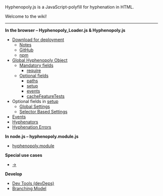 Hyphenopoly.js is a JavaScript-polyfill for hyphenation in HTML.

Welcome to the wiki!
***
**In the browser – Hyphenopoly_Loader.js & Hyphenopoly.js**
* [Download for deployment](./Download,-install-and-setup-for-deployment)
  * [Notes](./Download,-install-and-setup-for-deployment#general-notes)
  * [GitHub](./Download,-install-and-setup-for-deployment#using-github)
  * [npm](./Download,-install-and-setup-for-deployment#using-npmjs)
* [Global Hyphenopoly Object](./Global-Hyphenopoly-Object)
  * [Mandatory fields](./Global-Hyphenopoly-Object#mandatory-fields)
    * [require](./Global-Hyphenopoly-Object#require)
  * [Optional fields](./Global-Hyphenopoly-Object#optional-fields)
    * [paths](./Global-Hyphenopoly-Object#paths)
    * [setup](./Global-Hyphenopoly-Object#setup)
    * [events](./Events)
    * [cacheFeatureTests](./cacheFeatureTests)
* Optional fields in [setup](./Setup)
  * [Global Settings](./Setup#global-settings)
  * [Selector Based Settings](./Setup#selector-based-settings)
* [Events](./Events)
* [Hyphenators](./Hyphenators)
* [Hyphenation Errors](./Coping-with-hyphenation-errors)

**In node.js – hyphenopoly.module.js**
* [hyphenopoly.module](./Node-Module)

**Special use cases**
* [->](./Special-use-cases)

**Develop**
* [Dev Tools (devDeps)](./Usage-of-devDependencies)
* [Branching Model](./Branching-Model)